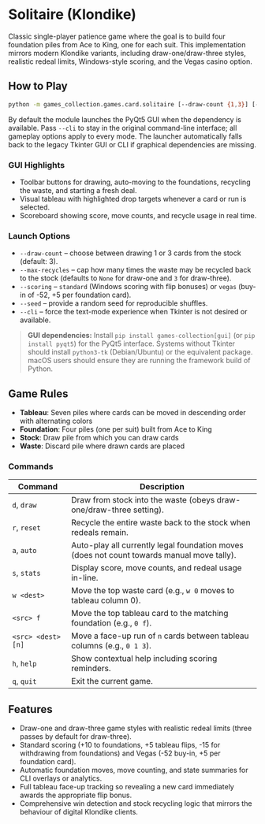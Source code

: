 # Solitaire (Klondike)

Classic single-player patience game where the goal is to build four foundation piles from Ace to King, one for each
suit. This implementation mirrors modern Klondike variants, including draw-one/draw-three styles, realistic redeal
limits, Windows-style scoring, and the Vegas casino option.

## How to Play

```bash
python -m games_collection.games.card.solitaire [--draw-count {1,3}] [--max-recycles N] [--scoring {standard,vegas}] [--seed SEED] [--cli]
```

By default the module launches the PyQt5 GUI when the dependency is available. Pass `--cli` to stay in the original
command-line interface; all gameplay options apply to every mode. The launcher automatically falls back to the
legacy Tkinter GUI or CLI if graphical dependencies are missing.

### GUI Highlights

- Toolbar buttons for drawing, auto-moving to the foundations, recycling the waste, and starting a fresh deal.
- Visual tableau with highlighted drop targets whenever a card or run is selected.
- Scoreboard showing score, move counts, and recycle usage in real time.

### Launch Options

- `--draw-count` – choose between drawing 1 or 3 cards from the stock (default: 3).
- `--max-recycles` – cap how many times the waste may be recycled back to the stock (defaults to `None` for draw-one and
  `3` for draw-three).
- `--scoring` – `standard` (Windows scoring with flip bonuses) or `vegas` (buy-in of -52, +5 per foundation card).
- `--seed` – provide a random seed for reproducible shuffles.
- `--cli` – force the text-mode experience when Tkinter is not desired or available.

> **GUI dependencies:** Install `pip install games-collection[gui]` (or `pip install pyqt5`) for the PyQt5 interface.
> Systems without Tkinter should install `python3-tk` (Debian/Ubuntu) or the equivalent package. macOS users should
> ensure they are running the framework build of Python.

## Game Rules

- **Tableau**: Seven piles where cards can be moved in descending order with alternating colors
- **Foundation**: Four piles (one per suit) built from Ace to King
- **Stock**: Draw pile from which you can draw cards
- **Waste**: Discard pile where drawn cards are placed

### Commands

| Command | Description |
| ------------------ | ------------------------------------------------------------------------------------------ |
| `d`, `draw` | Draw from stock into the waste (obeys draw-one/draw-three setting). |
| `r`, `reset` | Recycle the entire waste back to the stock when redeals remain. |
| `a`, `auto` | Auto-play all currently legal foundation moves (does not count towards manual move tally). |
| `s`, `stats` | Display score, move counts, and redeal usage in-line. |
| `w <dest>` | Move the top waste card (e.g., `w 0` moves to tableau column 0). |
| `<src> f` | Move the top tableau card to the matching foundation (e.g., `0 f`). |
| `<src> <dest> [n]` | Move a face-up run of `n` cards between tableau columns (e.g., `0 1 3`). |
| `h`, `help` | Show contextual help including scoring reminders. |
| `q`, `quit` | Exit the current game. |

## Features

- Draw-one and draw-three game styles with realistic redeal limits (three passes by default for draw-three).
- Standard scoring (+10 to foundations, +5 tableau flips, -15 for withdrawing from foundations) and Vegas (-52 buy-in,
  +5 per foundation card).
- Automatic foundation moves, move counting, and state summaries for CLI overlays or analytics.
- Full tableau face-up tracking so revealing a new card immediately awards the appropriate flip bonus.
- Comprehensive win detection and stock recycling logic that mirrors the behaviour of digital Klondike clients.
